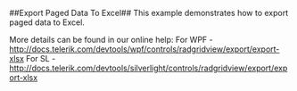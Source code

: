 ##Export Paged Data To Excel##
This example demonstrates how to export paged data to Excel.

More details can be found in our online help:
For WPF - http://docs.telerik.com/devtools/wpf/controls/radgridview/export/export-xlsx
For SL - http://docs.telerik.com/devtools/silverlight/controls/radgridview/export/export-xlsx
